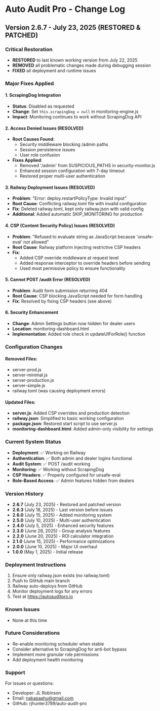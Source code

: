 # Auto Audit Pro - Change Log

## Version 2.6.7 - July 23, 2025 (RESTORED & PATCHED)

### Critical Restoration
- **RESTORED** to last known working version from July 22, 2025
- **REMOVED** all problematic changes made during debugging session
- **FIXED** all deployment and runtime issues

### Major Fixes Applied

#### 1. ScrapingDog Integration
- **Status**: Disabled as requested
- **Change**: Set `this.scrapingDog = null` in monitoring-engine.js
- **Impact**: Monitoring continues to work without ScrapingDog API

#### 2. Access Denied Issues (RESOLVED)
- **Root Causes Found**:
  - Security middleware blocking /admin paths
  - Session persistence issues
  - User role confusion
- **Fixes Applied**:
  - Removed '/admin' from SUSPICIOUS_PATHS in security-monitor.js
  - Enhanced session configuration with 7-day timeout
  - Restored proper multi-user authentication

#### 3. Railway Deployment Issues (RESOLVED)
- **Problem**: "Error: deploy.restartPolicyType: Invalid input"
- **Root Cause**: Conflicting railway.toml file with invalid configuration
- **Fix**: Deleted railway.toml, kept only railway.json with valid config
- **Additional**: Added automatic SKIP_MONITORING for production

#### 4. CSP (Content Security Policy) Issues (RESOLVED)
- **Problem**: "Refused to evaluate string as JavaScript because 'unsafe-eval' not allowed"
- **Root Cause**: Railway platform injecting restrictive CSP headers
- **Fix**: 
  - Added CSP override middleware at request level
  - Added response interceptor to override headers before sending
  - Used most permissive policy to ensure functionality

#### 5. Cannot POST /audit Error (RESOLVED)
- **Problem**: Audit form submission returning 404
- **Root Cause**: CSP blocking JavaScript needed for form handling
- **Fix**: Resolved by fixing CSP headers (see above)

#### 6. Security Enhancement
- **Change**: Admin Settings button now hidden for dealer users
- **Location**: monitoring-dashboard.html
- **Implementation**: Added role check in updateUIForRole() function

### Configuration Changes

#### Removed Files:
- server-prod.js
- server-minimal.js  
- server-production.js
- server-simple.js
- railway.toml (was causing deployment errors)

#### Updated Files:
- **server.js**: Added CSP overrides and production detection
- **railway.json**: Simplified to basic working configuration
- **package.json**: Restored start script to use server.js
- **monitoring-dashboard.html**: Added admin-only visibility for settings

### Current System Status
- **Deployment**: ✅ Working on Railway
- **Authentication**: ✅ Both admin and dealer logins functional
- **Audit System**: ✅ POST /audit working
- **Monitoring**: ✅ Working without ScrapingDog
- **CSP Headers**: ✅ Properly configured for unsafe-eval
- **Role-Based Access**: ✅ Admin features hidden from dealers

### Version History
- **2.6.7** (July 23, 2025) - Restored and patched version
- **2.6.3** (July 18, 2025) - Last version before issues
- **2.6.0** (July 15, 2025) - Added monitoring system
- **2.5.0** (July 10, 2025) - Multi-user authentication
- **2.4.0** (July 5, 2025) - Enhanced security features
- **2.3.0** (June 28, 2025) - Group analysis features
- **2.2.0** (June 20, 2025) - ROI calculator integration
- **2.1.0** (June 15, 2025) - Performance optimizations
- **2.0.0** (June 10, 2025) - Major UI overhaul
- **1.0.0** (May 1, 2025) - Initial release

### Deployment Instructions
1. Ensure only railway.json exists (no railway.toml)
2. Push to GitHub main branch
3. Railway auto-deploys from GitHub
4. Monitor deployment logs for any errors
5. Test at https://autoauditpro.io

### Known Issues
- None at this time

### Future Considerations
- Re-enable monitoring scheduler when stable
- Consider alternative to ScrapingDog for anti-bot bypass
- Implement more granular role permissions
- Add deployment health monitoring

### Support
For issues or questions:
- Developer: JL Robinson
- Email: nakapaahu@gmail.com
- GitHub: rjhunter3789/auto-audit-pro
